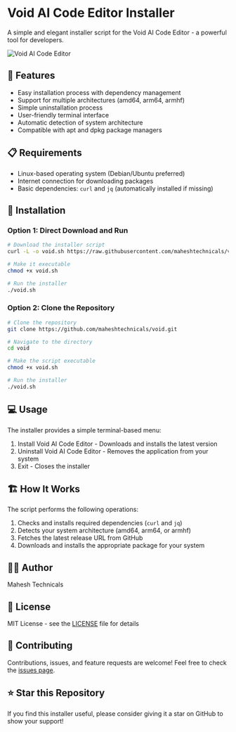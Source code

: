 # Void AI Code Editor Installer

A simple and elegant installer script for the Void AI Code Editor - a powerful tool for developers.

![Void AI Code Editor](https://raw.githubusercontent.com/maheshtechnicals/void-installer/main/screenshots/header.png)

## 🌟 Features

- Easy installation process with dependency management
- Support for multiple architectures (amd64, arm64, armhf)
- Simple uninstallation process
- User-friendly terminal interface
- Automatic detection of system architecture
- Compatible with apt and dpkg package managers

## 📋 Requirements

- Linux-based operating system (Debian/Ubuntu preferred)
- Internet connection for downloading packages
- Basic dependencies: `curl` and `jq` (automatically installed if missing)

## 🚀 Installation

### Option 1: Direct Download and Run

```bash
# Download the installer script
curl -L -o void.sh https://raw.githubusercontent.com/maheshtechnicals/void/main/void.sh

# Make it executable
chmod +x void.sh

# Run the installer
./void.sh
```

### Option 2: Clone the Repository

```bash
# Clone the repository
git clone https://github.com/maheshtechnicals/void.git

# Navigate to the directory
cd void

# Make the script executable
chmod +x void.sh

# Run the installer
./void.sh
```

## 💻 Usage

The installer provides a simple terminal-based menu:

1. Install Void AI Code Editor - Downloads and installs the latest version
2. Uninstall Void AI Code Editor - Removes the application from your system
3. Exit - Closes the installer

## 🏗️ How It Works

The script performs the following operations:

1. Checks and installs required dependencies (`curl` and `jq`)
2. Detects your system architecture (amd64, arm64, or armhf)
3. Fetches the latest release URL from GitHub
4. Downloads and installs the appropriate package for your system

## 👨‍💻 Author

Mahesh Technicals

## 📜 License

MIT License - see the [LICENSE](LICENSE) file for details

## 🤝 Contributing

Contributions, issues, and feature requests are welcome! Feel free to check the [issues page](https://github.com/maheshtechnicals/void/issues).

## ⭐ Star this Repository

If you find this installer useful, please consider giving it a star on GitHub to show your support! 
